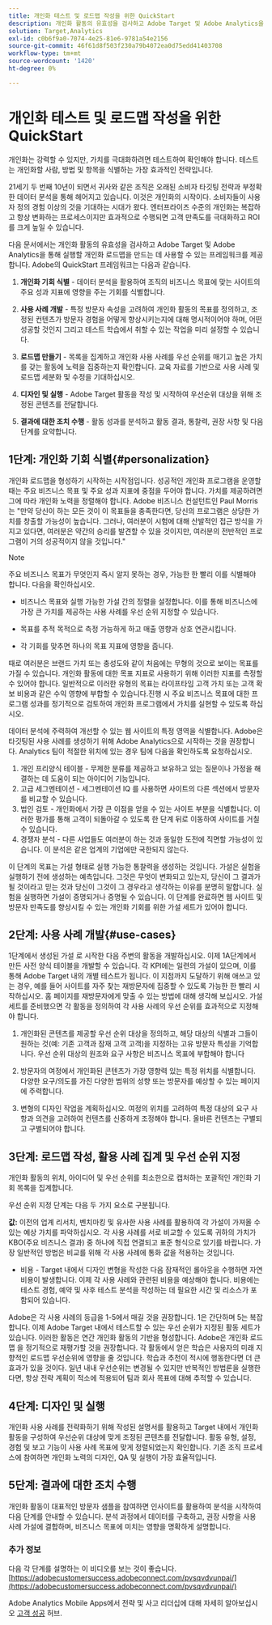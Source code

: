 ```yaml
---
title: 개인화 테스트 및 로드맵 작성을 위한 QuickStart
description: 개인화 활동의 유효성을 검사하고 Adobe Target 및 Adobe Analytics을 통해 실행할 개인화 로드맵을 만드는 데 사용할 수 있는 프레임워크를 알아봅니다.
solution: Target,Analytics
exl-id: c0b6f9a0-7074-4e25-81e6-9781a54e2156
source-git-commit: 46f61d8f503f230a79b4072ea0d75edd41403708
workflow-type: tm+mt
source-wordcount: '1420'
ht-degree: 0%

---
```


# 개인화 테스트 및 로드맵 작성을 위한 QuickStart

개인화는 강력할 수 있지만, 가치를 극대화하려면 테스트하여 확인해야 합니다. 테스트는 개인화할 사람, 방법 및 항목을 식별하는 가장 효과적인 전략입니다.

21세기 두 번째 10년이 되면서 귀사와 같은 조직은 오래된 소비자 타깃팅 전략과 부정확한 데이터 분석을 통해 헤어지고 있습니다. 이것은 개인화의 시작이다. 소비자들이 사용자 정의 경험 이상의 것을 기대하는 시대가 왔다. 엔터프라이즈 수준의 개인화는 복잡하고 항상 변화하는 프로세스이지만 효과적으로 수행되면 고객 만족도를 극대화하고 ROI를 크게 높일 수 있습니다.

다음 문서에서는 개인화 활동의 유효성을 검사하고 Adobe Target 및 Adobe Analytics을 통해 실행할 개인화 로드맵을 만드는 데 사용할 수 있는 프레임워크를 제공합니다. Adobe의 QuickStart 프레임워크는 다음과 같습니다.

1. **개인화 기회 식별** - 데이터 분석을 활용하여 조직의 비즈니스 목표에 맞는 사이트의 주요 성과 지표에 영향을 주는 기회를 식별합니다.

1. **사용 사례 개발** - 특정 방문자 속성을 고려하여 개인화 활동의 목표를 정의하고, 조정된 컨텐츠가 방문자 경험을 어떻게 향상시키는지에 대해 명시적이어야 하며, 어떤 성공할 것인지 그리고 테스트 학습에서 취할 수 있는 작업을 미리 설정할 수 있습니다.

1. **로드맵 만들기** - 목록을 집계하고 개인화 사용 사례를 우선 순위를 매기고 높은 가치를 갖는 활동에 노력을 집중하는지 확인합니다. 교육 자료를 기반으로 사용 사례 및 로드맵 세분화 및 수정을 기대하십시오.

1. **디자인 및 실행** - Adobe Target 활동을 작성 및 시작하여 우선순위 대상을 위해 조정된 콘텐츠를 전달합니다.

1. **결과에 대한 조치 수행** - 활동 성과를 분석하고 활동 결과, 통찰력, 권장 사항 및 다음 단계를 요약합니다.

## 1단계: 개인화 기회 식별{#personalization}

개인화 로드맵을 형성하기 시작하는 시작점입니다. 성공적인 개인화 프로그램을 운영할 때는 주요 비즈니스 목표 및 주요 성과 지표에 중점을 두어야 합니다. 가치를 제공하려면 그에 따라 개인화 노력을 정렬해야 합니다. Adobe 비즈니스 컨설턴트인 Paul Morris는 &quot;만약 당신이 하는 모든 것이 이 목표들을 충족한다면, 당신의 프로그램은 상당한 가치를 창출할 가능성이 높습니다. 그러나, 여러분이 시험에 대해 산발적인 접근 방식을 가지고 있다면, 여러분은 약간의 승리를 발견할 수 있을 것이지만, 여러분의 전반적인 프로그램이 거의 성공적이지 않을 것입니다.&quot;

>[!NOTE]
>
>주요 비즈니스 목표가 무엇인지 즉시 알지 못하는 경우, 가능한 한 빨리 이를 식별해야 합니다. 다음을 확인하십시오.


* 비즈니스 목표와 실행 가능한 가설 간의 정렬을 설정합니다. 이를 통해 비즈니스에 가장 큰 가치를 제공하는 사용 사례를 우선 순위 지정할 수 있습니다.

* 목표를 추적 목적으로 측정 가능하게 하고 매출 영향과 상호 연관시킵니다.

* 각 기회를 맞추면 하나의 목표 지표에 영향을 줍니다.

때로 여러분은 브랜드 가치 또는 충성도와 같이 처음에는 무형의 것으로 보이는 목표를 가질 수 있습니다. 개인화 활동에 대한 목표 지표로 사용하기 위해 이러한 지표를 측정할 수 있어야 합니다. 일반적으로 이러한 유형의 목표는 라이프타임 고객 가치 또는 고객 확보 비용과 같은 수익 영향에 부합할 수 있습니다.진행 시 주요 비즈니스 목표에 대한 프로그램 성과를 정기적으로 검토하여 개인화 프로그램에서 가치를 실현할 수 있도록 하십시오.

데이터 분석에 주력하여 개선할 수 있는 웹 사이트의 특정 영역을 식별합니다. Adobe은 타깃팅된 사용 사례를 생성하기 위해 Adobe Analytics으로 시작하는 것을 권장합니다. Analytics 팀이 적절한 위치에 있는 경우 팀에 다음을 확인하도록 요청하십시오.

1. 개인 프리양식 테이블 - 무제한 분류를 제공하고 보유하고 있는 질문이나 가정을 해결하는 데 도움이 되는 아이디어 기능입니다.
1. 고급 세그멘테이션 - 세그멘테이션 IQ 를 사용하면 사이트의 다른 섹션에서 방문자를 비교할 수 있습니다.
1. 법인 검토 - 개인화에서 가장 큰 이점을 얻을 수 있는 사이트 부분을 식별합니다. 이러한 평가를 통해 고객이 되돌아갈 수 있도록 한 단계 뒤로 이동하여 사이트를 거칠 수 있습니다.
1. 경쟁자 분석 - 다른 사업들도 여러분이 하는 것과 동일한 도전에 직면할 가능성이 있습니다. 이 분석은 같은 업계의 기업에만 국한되지 않는다.

이 단계의 목표는 가설 형태로 실행 가능한 통찰력을 생성하는 것입니다. 가설은 실험을 실행하기 전에 생성하는 예측입니다. 그것은 무엇이 변화되고 있는지, 당신이 그 결과가 될 것이라고 믿는 것과 당신이 그것이 그 경우라고 생각하는 이유를 분명히 말합니다. 실험을 실행하면 가설이 증명되거나 증명될 수 있습니다. 이 단계를 완료하면 웹 사이트 및 방문자 만족도를 향상시킬 수 있는 개인화 기회를 위한 가설 세트가 있어야 합니다.

## 2단계: 사용 사례 개발{#use-cases}

1단계에서 생성된 가설 로 시작한 다음 주변의 활동을 개발하십시오. 이제 1A단계에서 만든 사전 양식 테이블을 개발할 수 있습니다. 각 KPI에는 일련의 가설이 있으며, 이를 통해 Adobe Target 내의 개별 테스트가 됩니다. 이 지점까지 도달하기 위해 애쓰고 있는 경우, 예를 들어 사이트를 자주 찾는 재방문자에 집중할 수 있도록 가능한 한 빨리 시작하십시오. 홈 페이지를 재방문자에게 맞출 수 있는 방법에 대해 생각해 보십시오. 가설 세트를 준비했으면 각 활동을 정의하여 각 사용 사례의 우선 순위를 효과적으로 지정해야 합니다.

1. 개인화된 콘텐츠를 제공할 우선 순위 대상을 정의하고, 해당 대상의 식별과 그들이 원하는 것(예: 기존 고객과 잠재 고객 고객)을 지정하는 고유 방문자 특성을 기억합니다. 우선 순위 대상의 원조와 요구 사항은 비즈니스 목표에 부합해야 합니다

1. 방문자의 여정에서 개인화된 콘텐츠가 가장 영향력 있는 특정 위치를 식별합니다. 다양한 요구/의도를 가진 다양한 범위의 성향 또는 방문자를 예상할 수 있는 페이지에 주력합니다.

1. 변형의 디자인 작업을 계획하십시오. 여정의 위치를 고려하여 특정 대상의 요구 사항과 의견을 고려하여 컨텐츠를 신중하게 조정해야 합니다. 올바른 컨텐츠는 구별되고 구별되어야 합니다.

## 3단계: 로드맵 작성, 활용 사례 집계 및 우선 순위 지정

개인화 활동의 위치, 아이디어 및 우선 순위를 최소한으로 캡처하는 포괄적인 개인화 기회 목록을 집계합니다.

우선 순위 지정 단계는 다음 두 가지 요소로 구분됩니다.

**값:** 이전의 업계 리서치, 벤치마킹 및 유사한 사용 사례를 활용하여 각 가설이 가져올 수 있는 예상 가치를 파악하십시오. 각 사용 사례를 서로 비교할 수 있도록 귀하의 가치가 KBO(주요 비즈니스 결과) 중 하나에 직접 연결되고 표준 형식으로 있기를 바랍니다. 가장 일반적인 방법은 비교를 위해 각 사용 사례에 통화 값을 적용하는 것입니다.

* 비용 - Target 내에서 디자인 변형을 작성한 다음 잠재적인 롤아웃을 수행하면 자연 비용이 발생합니다. 이제 각 사용 사례와 관련된 비용을 예상해야 합니다. 비용에는 테스트 경험, 예약 및 사후 테스트 분석을 작성하는 데 필요한 시간 및 리소스가 포함되어 있습니다.

Adobe은 각 사용 사례의 등급을 1-5에서 매길 것을 권장합니다. 1은 간단하며 5는 복잡합니다. 이제 Adobe Target 내에서 테스트할 수 있는 우선 순위가 지정된 활동 세트가 있습니다. 이러한 활동은 연간 개인화 활동의 기반을 형성합니다. Adobe은 개인화 로드맵 을 정기적으로 재평가할 것을 권장합니다. 각 활동에서 얻은 학습은 사용자의 미래 지향적인 로드맵 우선순위에 영향을 줄 것입니다. 학습과 추천이 적시에 행동한다면 더 큰 효과가 있을 것이다. 일년 내내 우선순위는 변경될 수 있지만 반복적인 방법론을 실행한다면, 항상 전략 계획이 적소에 적용되어 팀과 회사 목표에 대해 추적할 수 있습니다.

## 4단계: 디자인 및 실행

개인화 사용 사례를 전략화하기 위해 작성된 설명서를 활용하고 Target 내에서 개인화 활동을 구성하여 우선순위 대상에 맞게 조정된 콘텐츠를 전달합니다. 활동 유형, 설정, 경험 및 보고 기능이 사용 사례 목표에 맞게 정렬되었는지 확인합니다. 기존 조직 프로세스에 참여하면 개인화 노력의 디자인, QA 및 실행이 가장 효율적입니다.

## 5단계: 결과에 대한 조치 수행

개인화 활동이 대표적인 방문자 샘플을 참여하면 인사이트를 활용하여 분석을 시작하여 다음 단계를 안내할 수 있습니다. 분석 과정에서 데이터를 구축하고, 권장 사항을 사용 사례 가설에 결합하며, 비즈니스 목표에 미치는 영향을 명확하게 설명합니다.

### 추가 정보

다음 각 단계를 설명하는 이 비디오를 보는 것이 좋습니다. [https://adobecustomersuccess.adobeconnect.com/pvsqvdvunpai/](https://adobecustomersuccess.adobeconnect.com/pvsqvdvunpai/)

Adobe Analytics Mobile Apps에서 전략 및 사고 리더십에 대해 자세히 알아보십시오 [고객 성공](https://experienceleague.corp.adobe.com/docs/customer-success/customer-success/overview.html) 허브.